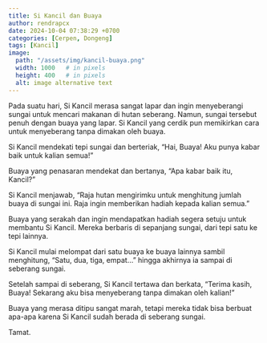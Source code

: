 ```yaml
---
title: Si Kancil dan Buaya
author: rendrapcx
date: 2024-10-04 07:38:29 +0700
categories: [Cerpen, Dongeng]
tags: [Kancil]
image:
  path: "/assets/img/kancil-buaya.png"
  width: 1000   # in pixels
  height: 400   # in pixels
  alt: image alternative text
---
```





Pada suatu hari, Si Kancil merasa sangat lapar dan ingin menyeberangi sungai untuk mencari makanan di hutan seberang. Namun, sungai tersebut penuh dengan buaya yang lapar. Si Kancil yang cerdik pun memikirkan cara untuk menyeberang tanpa dimakan oleh buaya.

Si Kancil mendekati tepi sungai dan berteriak, “Hai, Buaya! Aku punya kabar baik untuk kalian semua!”

Buaya yang penasaran mendekat dan bertanya, “Apa kabar baik itu, Kancil?”

Si Kancil menjawab, “Raja hutan mengirimku untuk menghitung jumlah buaya di sungai ini. Raja ingin memberikan hadiah kepada kalian semua.”

Buaya yang serakah dan ingin mendapatkan hadiah segera setuju untuk membantu Si Kancil. Mereka berbaris di sepanjang sungai, dari tepi satu ke tepi lainnya.

Si Kancil mulai melompat dari satu buaya ke buaya lainnya sambil menghitung, “Satu, dua, tiga, empat…” hingga akhirnya ia sampai di seberang sungai.

Setelah sampai di seberang, Si Kancil tertawa dan berkata, “Terima kasih, Buaya! Sekarang aku bisa menyeberang tanpa dimakan oleh kalian!”

Buaya yang merasa ditipu sangat marah, tetapi mereka tidak bisa berbuat apa-apa karena Si Kancil sudah berada di seberang sungai.

Tamat.
